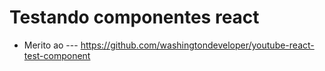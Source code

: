 # Testando componentes react

- Merito ao  ---    https://github.com/washingtondeveloper/youtube-react-test-component


